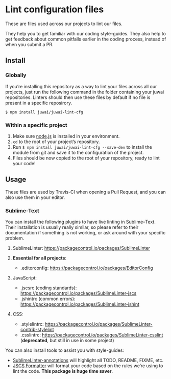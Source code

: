# Lint configuration files

These are files used across our projects to lint our files.

They help you to get familiar with our coding style–guides. They also help to get feedback about common pitfalls earlier in the coding process, instead of when you submit a PR.

## Install

### Globally

If you’re installing this repository as a way to lint your files across all our projects, just run the following command in the folder containing your juwai repositories. Linters should then use these files by default if no file is present in a specific reposirory.

```
$ npm install juwai/juwai-lint-cfg
```

### Within a specific project

1. Make sure [node.js](https://nodejs.org/en/download/) is installed in your environment.
1. `cd` to the root of your project’s repository.
1. Run `$ npm install juwai/juwai-lint-cfg --save-dev` to install the module from
    git and save it to the configuration of the project.
1. Files should be now copied to the root of your repository, ready to lint your code!

## Usage

These files are used by Travis-CI when opening a Pull Request, and you can also use them in your editor.

### Sublime-Text

You can install the following plugins to have live linting in Sublime–Text.
Their installation is usually really similar, so please refer to their documentation if something is not working, or ask around with your specific problem.

1. SublimeLinter: https://packagecontrol.io/packages/SublimeLinter
2. **Essential for all projects**:
    - .editorconfig: https://packagecontrol.io/packages/EditorConfig

3. JavaScript:
    - .jscsrc (coding standards): https://packagecontrol.io/packages/SublimeLinter-jscs
    - .jshintrc (common errors): https://packagecontrol.io/packages/SublimeLinter-jshint

4. CSS:
    - .stylelintrc: https://packagecontrol.io/packages/SublimeLinter-contrib-stylelint
    - .csslintrc: https://packagecontrol.io/packages/SublimeLinter-csslint (**deprecated**, but still in use in some project)

You can also install tools to assist you with style-guides:

- [SublimeLinter-annotations](https://packagecontrol.io/packages/SublimeLinter-annotations) will highlight all TODO, README, FIXME, etc.
- [JSCS Formatter](https://packagecontrol.io/packages/JSCS-Formatter) will format your code based on the rules we’re using to lint the code. **This package is huge time saver**.
